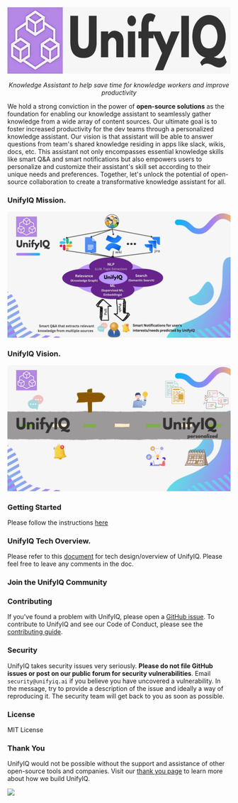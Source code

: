 <p align="center">
  <a href="https://www.unifyiq.co/"><img src="resources/images/logo.jpg" width="620" height="150" alt="UnifyIQ"></a>
</p>
<p align="center">
    <em>Knowledge Assistant to help save time for knowledge workers and improve productivity</em>
</p>

We hold a strong conviction in the power of **open-source solutions** as the foundation for enabling our knowledge assistant to seamlessly gather knowledge from a wide array of content sources. Our ultimate goal is to foster increased productivity for the dev teams through a personalized knowledge assistant. Our vision is that assistant will be able to answer questions from team's shared knowledge residing in apps like slack, wikis, docs, etc. This assistant not only encompasses essential knowledge skills like smart Q&A and smart notifications but also empowers users to personalize and customize their assistant's skill set according to their unique needs and preferences. Together, let's unlock the potential of open-source collaboration to create a transformative knowledge assistant for all.

### UnifyIQ Mission.
![UnifyIQ Mission](resources/images/unify-iq-mission.jpg)
### UnifyIQ Vision.
![UnifyIQ Vision](resources/images/unify-iq-vision.jpg)

### Getting Started
Please follow the instructions [here](/unifyiq/README.md)
### UnifyIQ Tech Overview.
Please refer to this [document](https://docs.google.com/document/d/1FxmtSwrd_sa_Lt9MTp39k-zsXMc_qgqbCVd93q3b0oQ/edit?usp=sharing) for tech design/overview of UnifyIQ. Please feel free to leave any comments in the doc.

### Join the UnifyIQ Community


### Contributing

If you've found a problem with UnifyIQ, please open a [GitHub issue](https://github.com/unifyiq/unifyiq/issues/new/choose). To contribute to UnifyIQ and see our Code of Conduct, please see the [contributing guide](CONTRIBUTIONS.md).

### Security

UnifyIQ takes security issues very seriously. **Please do not file GitHub issues or post on our public forum for security vulnerabilities**. Email `security@unifyiq.ai` if you believe you have uncovered a vulnerability. In the message, try to provide a description of the issue and ideally a way of reproducing it. The security team will get back to you as soon as possible.

### License

MIT License

### Thank You

UnifyIQ would not be possible without the support and assistance of other open-source tools and companies. Visit our [thank you page](THANK-YOU.md) to learn more about how we build UnifyIQ.

<a href="https://github.com/unifyiq/unifyiq/graphs/contributors">
  <img src="https://contrib.rocks/image?repo=unifyiq/unifyiq"/>
</a>
